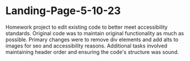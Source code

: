 # Landing-Page-5-10-23
Homework project to edit existing code to better meet accessibility standards.
Original code was to maintain original functionality as much as possible.
Primary changes were to remove div elements and add alts to images for seo and accessibility reasons. Additional tasks involved maintaining header order and ensuring the code's structure was sound.